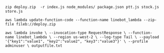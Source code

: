 `zip deploy.zip  -r index.js node_modules/ package.json ptt.js stock.js store.js`

`aws lambda update-function-code --function-name linebot_lambda --zip-file fileb://deploy.zip`

`aws lambda invoke \
--invocation-type RequestResponse \
--function-name linebot_lambda \
--region us-west-2 \
--log-type Tail \
--payload '{"key1":"value1", "key2":"value2", "key3":"value3"}' \
--profile adminuser \
outputfile.txt `
